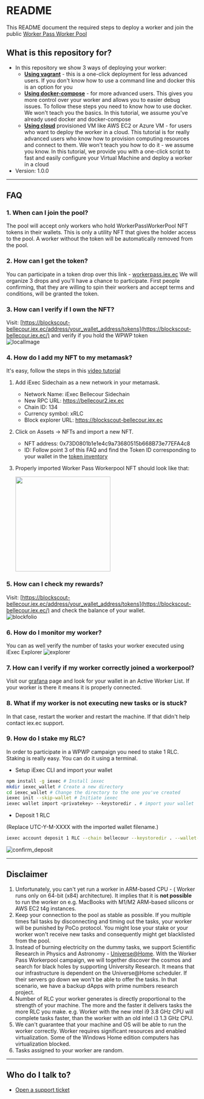 # README #

This README document the required steps to deploy a worker and join the public [Worker Pass Worker Pool](https://explorer.iex.ec/bellecour/workerpool/0x35684fc93dc7e0645d7145a028dd9f7ee954a08c)

## What is this repository for? ##

* In this repository we show 3 ways of deploying your worker:
    * **[Using vagrant](https://github.com/iExecBlockchainComputing/wpwp-worker-setup/tree/main/vagrant-deployment)** - this is a one-click deployment for less advanced users. If you don't know how to use a command line and docker this is an option for you
    * **[Using docker-compose](https://github.com/iExecBlockchainComputing/wpwp-worker-setup/tree/main/docker-deployment)** - for more advanced users. This gives you more control over your worker and allows you to easier debug issues. To follow these steps you need to know how to use docker. We won't teach you the basics. In this tutorial, we assume you've already used docker and docker-compose
    * **[Using cloud](https://github.com/iExecBlockchainComputing/wpwp-worker-setup/tree/main/cloud-deployment)** provisioned VM like AWS EC2 or Azure VM - for users who want to deploy the worker in a cloud. This tutorial is for really advanced users who know how to provision computing resources and connect to them. We won't teach you how to do it - we assume you know. In this tutorial, we provide you with a one-click script to fast and easily configure your Virtual Machine and deploy a worker in a cloud
* Version: 1.0.0

---

## FAQ

### 1. When can I join the pool? ###

The pool will accept only workers who hold WorkerPassWorkerPool NFT tokens in their wallets. 
This is only a utility NFT that gives the holder access to the pool. 
A worker without the token will be automatically removed from the pool.

### 2. How can I get the token? ###

You can participate in a token drop over this link - [workerpass.iex.ec](https://workerpass.iex.ec)
We will organize 3 drops and you'll have a chance to participate.
First people confirming, that they are willing to spin their workers and accept terms and conditions, will be granted the token.

### 3. How can I verify if I own the NFT? ###

Visit: [https://blockscout-bellecour.iex.ec/address/your_wallet_address/tokens](https://blockscout-bellecour.iex.ec/) and verify if you hold the WPWP token   
![localImage](img/blockfolio.png)

### 4. How do I add my NFT to my metamask? ###

It's easy, follow the steps in this [video tutorial](https://www.youtube.com/watch?v=nNjiNvQ3b7o)
1. Add iExec Sidechain as a new network in your metamask.
    * Network Name: iExec Bellecour Sidechain
    * New RPC URL: https://bellecour2.iex.ec
    * Chain ID: 134
    * Currency symbol: xRLC
    * Block explorer URL: https://blockscout-bellecour.iex.ec
2. Click on Assets -> NFTs and import a new NFT.
    * NFT address: 0x73D0801b1e1e4c9a73680515b668B73e77EFA4c8
    * ID: Follow point 3 of this FAQ and find the Token ID corresponding to your wallet in the [token inventory](https://blockscout-bellecour.iex.ec/tokens/0x73D0801b1e1e4c9a73680515b668B73e77EFA4c8/inventory)
3. Properly imported Worker Pass Workerpool NFT should look like that:

   <img src="img/wpwp.png" width="250"/>

### 5. How can I check my rewards? ###

Visit: [https://blockscout-bellecour.iex.ec/address/your_wallet_address/tokens](https://blockscout-bellecour.iex.ec/) and check the balance of your wallet.   
![blockfolio](img/blockfolio.png)

### 6. How do I monitor my worker? ###

You can as well verify the number of tasks your worker executed using iExec Explorer
![explorer](img/explorer.png)

### 7. How can I verify if my worker correctly joined a workerpool? ###

Visit our [grafana](https://grafana.workerpass.iex.ec/) page and look for your wallet in an Active Worker List. If your worker is there it means it is properly connected.

### 8. What if my worker is not executing new tasks or is stuck? ###

In that case, restart the worker and restart the machine. If that didn't help contact iex.ec support.

### 9. How do I stake my RLC? ###

In order to participate in a WPWP campaign you need to stake 1 RLC.
Staking is really easy. You can do it using a terminal.

* Setup iExec CLI and import your wallet
```sh
npm install -g iexec # Install iexec
mkdir iexec_wallet # Create a new directory
cd iexec_wallet # Change the directory to the one you've created
iexec init --skip-wallet # Initiate iexec
iexec wallet import <privatekey> --keystoredir . # import your wallet
```

* Deposit 1 RLC

(Replace UTC-Y-M-XXXX with the imported wallet filename.)

```sh
iexec account deposit 1 RLC --chain bellecour --keystoredir . --wallet-file UTC-Y-M-XXXX 
```

![confirm_deposit](img/console_deposit.png)

---

## Disclaimer

1. Unfortunately, you can't yet run a worker in ARM-based CPU - ( Worker runs only on 64-bit (x84) architecture). It implies that it is **not possible** to run the worker on e.g. MacBooks with M1/M2 ARM-based silicons or AWS EC2 t4g instances. 
2. Keep your connection to the pool as stable as possible. If you multiple times fail tasks by disconnecting and timing out the tasks, your worker will be punished by PoCo protocol. You might lose your stake or your worker won't receive new tasks and consequently might get blacklisted from the pool.
3. Instead of burning electricity on the dummy tasks, we support Scientific Research in Physics and Astronomy - [Universe@Home](https://universeathome.pl/universe/description.php). With the Worker Pass Workerpool campaign, we will together discover the cosmos and search for black holes by supporting University Research. It means that our infrastructure is dependent on the Universe@Home scheduler. If their servers go down we won't be able to offer the tasks. In that scenario, we have a backup dApps with prime numbers research project.
4. Number of RLC your worker generates is directly proportional to the strength of your machine. The more and the faster it delivers tasks the more RLC you make. e.g.  Worker with the new intel i9 3.8 GHz CPU will complete tasks faster, than the worker with an old intel i3 1.3 GHz CPU.
5. We can't guarantee that your machine and OS will be able to run the worker correctly. Worker requires significant resources and enabled virtualization. Some of the Windows Home edition computers has virtualization blocked.
6. Tasks assigned to your worker are random. 



---

## Who do I talk to? ##

* [Open a support ticket](https://iexecproject.atlassian.net/servicedesk/customer/portal/4/group/9/create/73)
